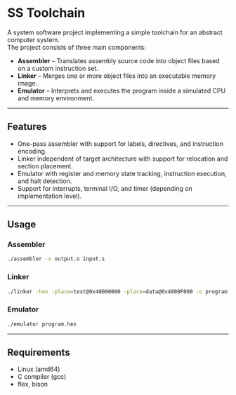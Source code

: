 # SS Toolchain

A system software project implementing a simple toolchain for an abstract computer system.  
The project consists of three main components:

- **Assembler** – Translates assembly source code into object files based on a custom instruction set.
- **Linker** – Merges one or more object files into an executable memory image.
- **Emulator** – Interprets and executes the program inside a simulated CPU and memory environment.

---

## Features
- One-pass assembler with support for labels, directives, and instruction encoding.
- Linker independent of target architecture with support for relocation and section placement.
- Emulator with register and memory state tracking, instruction execution, and halt detection.
- Support for interrupts, terminal I/O, and timer (depending on implementation level).

---

## Usage

### Assembler
```bash
./assembler -o output.o input.s
```

### Linker
```bash
./linker -hex -place=text@0x40000000 -place=data@0x4000F000 -o program.hex input.o
```

### Emulator
```bash
./emulator program.hex
```

---

## Requirements
- Linux (amd64)
- C compiler (gcc)
- flex, bison
